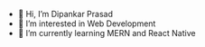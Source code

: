 - 👋 Hi, I’m Dipankar Prasad
- 👀 I’m interested in Web Development
- 🌱 I’m currently learning MERN and React Native


<!---
iamdpunkr1/iamdpunkr1 is a ✨ special ✨ repository because its `README.md` (this file) appears on your GitHub profile.
You can click the Preview link to take a look at your changes.
--->

